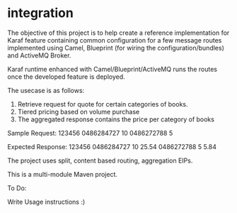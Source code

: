 integration
===========

The objective of this project is to help create a reference implementation for Karaf feature containing common configuration for a few message routes implemented using Camel, Blueprint (for wiring the configuration/bundles) and ActiveMQ Broker.

Karaf runtime enhanced with Camel/Blueprint/ActiveMQ runs the routes once the developed feature is deployed. 

The usecase is as follows:

1. Retrieve request for quote for certain categories of books.
2. Tiered pricing based on volume purchase
3. The aggregated response contains the price per category of books

Sample Request:
<rfq version="1.0.0">
  <id>123456</id>
	<books>
		<item type="FICTION">
			<isbn>0486284727</isbn>
			<quantity>10</quantity>
		</item>
		<item type="DRAMA">
			<isbn>0486272788</isbn>
			<quantity>5</quantity>
		</item>
	</books>
</rfq>

Expected Response:
<rfq version="1.0.0">
  <id>123456</id>
  <books>
    <item type="FICTION">
      <isbn>0486284727</isbn>
      <quantity>10</quantity>
      <cost>25.54</cost>
    </item>
    <item type="DRAMA">
      <isbn>0486272788</isbn>
      <quantity>5</quantity>
      <cost>5.84</cost>
    </item>
  </books>
</rfq>

The project uses split, content based routing, aggregation EIPs.

This is a multi-module Maven project. 

To Do:

Write Usage instructions :) 
